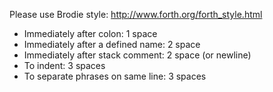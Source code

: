 Please use Brodie style: http://www.forth.org/forth_style.html

- Immediately after colon: 1 space
- Immediately after a defined name: 2 space
- Immediately after stack comment: 2 space (or newline)
- To indent: 3 spaces
- To separate phrases on same line: 3 spaces
